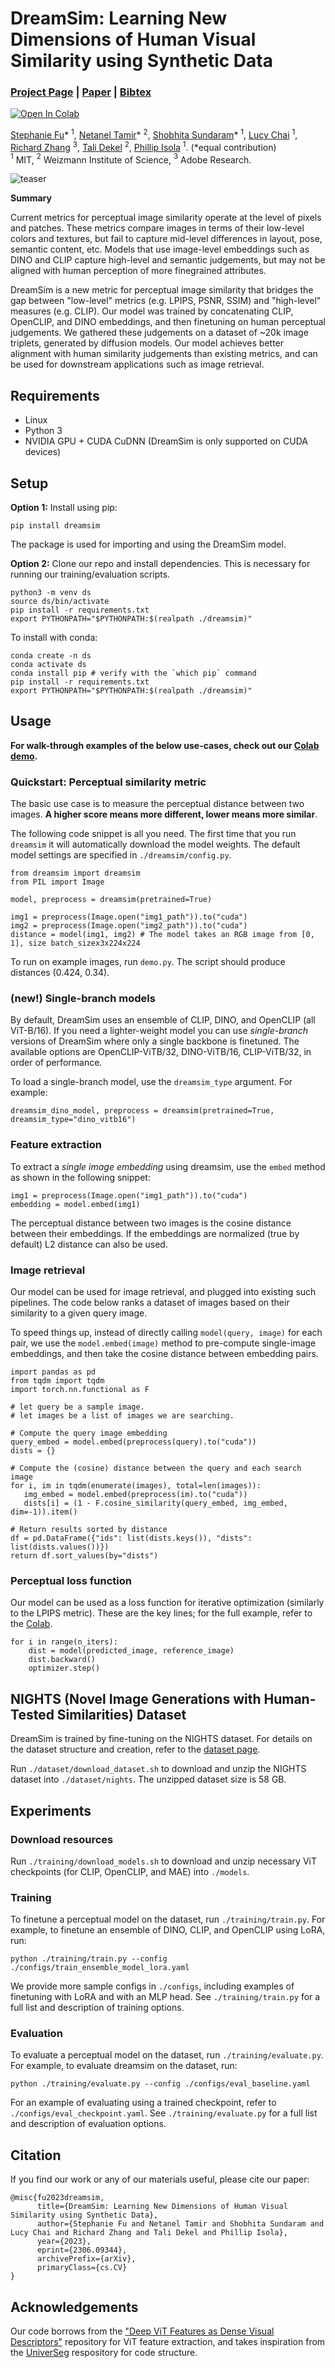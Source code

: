 <!-- # ![icon](images/figs/icon.png)  DreamSim Perceptual Metric -->
<!-- # DreamSim Perceptual Metric <img src="images/figs/icon.png" align="left" width="50px"/>  -->
# DreamSim: Learning New Dimensions of Human Visual Similarity using Synthetic Data
### [Project Page](https://dreamsim-nights.github.io/) | [Paper](https://arxiv.org/abs/2306.09344) | [Bibtex](#bibtex)
[![Open In Colab](https://colab.research.google.com/assets/colab-badge.svg)](https://colab.research.google.com/drive/1taEOMzFE9g81D9AwH27Uhy2U82tQGAVI?usp=sharing)

[Stephanie Fu](https://stephanie-fu.github.io)\* $^{1}$, [Netanel Tamir](https://netanel-tamir.github.io)\* $^{2}$, [Shobhita Sundaram](https://ssundaram21.github.io)\* $^{1}$, [Lucy Chai](https://people.csail.mit.edu/lrchai/) $^1$, [Richard Zhang](http://richzhang.github.io) $^3$, [Tali Dekel](https://www.weizmann.ac.il/math/dekel/) $^2$, [Phillip Isola](https://web.mit.edu/phillipi/) $^1$. (*equal contribution)<br>
$^1$ MIT, $^2$ Weizmann Institute of Science, $^3$ Adobe Research.

![teaser](images/figs/teaser.png)

**Summary**

Current metrics for perceptual image similarity operate at the level of pixels and patches. These metrics compare images in terms of their low-level colors and textures, but fail to capture mid-level differences in layout, pose, semantic content, etc. Models that use image-level embeddings such as DINO and CLIP capture high-level and semantic judgements, but may not be aligned with human perception of more finegrained attributes.

DreamSim is a new metric for perceptual image similarity that bridges the gap between "low-level" metrics (e.g. LPIPS, PSNR, SSIM) and "high-level" measures (e.g. CLIP). Our model was trained by concatenating CLIP, OpenCLIP, and DINO embeddings, and then finetuning on human perceptual judgements. We gathered these judgements on a dataset of ~20k image triplets, generated by diffusion models. Our model achieves better alignment with human similarity judgements than existing metrics, and can be used for downstream applications such as image retrieval.

## Requirements
- Linux
- Python 3
- NVIDIA GPU + CUDA CuDNN (DreamSim is only supported on CUDA devices)

## Setup

**Option 1:** Install using pip: 

```pip install dreamsim```

The package is used for importing and using the DreamSim model.

**Option 2:** Clone our repo and install dependencies.
This is necessary for running our training/evaluation scripts.

```
python3 -m venv ds
source ds/bin/activate
pip install -r requirements.txt
export PYTHONPATH="$PYTHONPATH:$(realpath ./dreamsim)"
```
To install with conda:
```
conda create -n ds
conda activate ds
conda install pip # verify with the `which pip` command
pip install -r requirements.txt
export PYTHONPATH="$PYTHONPATH:$(realpath ./dreamsim)"
```

## Usage
**For walk-through examples of the below use-cases, check out our [Colab demo](https://colab.research.google.com/drive/1taEOMzFE9g81D9AwH27Uhy2U82tQGAVI?usp=sharing).**

### Quickstart: Perceptual similarity metric
The basic use case is to measure the perceptual distance between two images. **A higher score means more different, lower means more similar**. 

The following code snippet is all you need. The first time that you run `dreamsim` it will automatically download the model weights. The default model settings are specified in `./dreamsim/config.py`.
```
from dreamsim import dreamsim
from PIL import Image

model, preprocess = dreamsim(pretrained=True)

img1 = preprocess(Image.open("img1_path")).to("cuda")
img2 = preprocess(Image.open("img2_path")).to("cuda")
distance = model(img1, img2) # The model takes an RGB image from [0, 1], size batch_sizex3x224x224
```

To run on example images, run `demo.py`. The script should produce distances (0.424, 0.34). 

### (new!) Single-branch models
By default, DreamSim uses an ensemble of CLIP, DINO, and OpenCLIP (all ViT-B/16). If you need a lighter-weight model you can use *single-branch* versions of DreamSim where only a single backbone is finetuned. The available options are OpenCLIP-ViTB/32, DINO-ViTB/16, CLIP-ViTB/32, in order of performance. 

To load a single-branch model, use the `dreamsim_type` argument. For example:
```
dreamsim_dino_model, preprocess = dreamsim(pretrained=True, dreamsim_type="dino_vitb16")
```

### Feature extraction
To extract a *single image embedding* using dreamsim, use the `embed` method as shown in the following snippet:
```
img1 = preprocess(Image.open("img1_path")).to("cuda")
embedding = model.embed(img1)
```
The perceptual distance between two images is the cosine distance between their embeddings. If the embeddings are normalized (true by default) L2 distance can also be used.


### Image retrieval
Our model can be used for image retrieval, and plugged into existing such pipelines. The code below ranks a dataset of images based on their similarity to a given query image. 

To speed things up, instead of directly calling `model(query, image)` for each pair, we use the `model.embed(image)` method to pre-compute single-image embeddings, and then take the cosine distance between embedding pairs.
```
import pandas as pd
from tqdm import tqdm
import torch.nn.functional as F

# let query be a sample image.
# let images be a list of images we are searching.

# Compute the query image embedding
query_embed = model.embed(preprocess(query).to("cuda"))
dists = {}

# Compute the (cosine) distance between the query and each search image
for i, im in tqdm(enumerate(images), total=len(images)):
   img_embed = model.embed(preprocess(im).to("cuda"))
   dists[i] = (1 - F.cosine_similarity(query_embed, img_embed, dim=-1)).item()

# Return results sorted by distance
df = pd.DataFrame({"ids": list(dists.keys()), "dists": list(dists.values())})
return df.sort_values(by="dists")
```

### Perceptual loss function
Our model can be used as a loss function for iterative optimization (similarly to the LPIPS metric). These are the key lines; for the full example, refer to the [Colab](https://colab.research.google.com/drive/1taEOMzFE9g81D9AwH27Uhy2U82tQGAVI?usp=sharing).
```
for i in range(n_iters):
    dist = model(predicted_image, reference_image)
    dist.backward()
    optimizer.step()
```
<!--Experiments-->
## NIGHTS (Novel Image Generations with Human-Tested Similarities) Dataset
DreamSim is trained by fine-tuning on the NIGHTS dataset. For details on the dataset structure and creation, refer to the [dataset page](https://github.com/ssundaram21/dreamsim/tree/main/dataset).

Run `./dataset/download_dataset.sh` to download and unzip the NIGHTS dataset into `./dataset/nights`. The unzipped dataset size is 58 GB. 

## Experiments

### Download resources
Run `./training/download_models.sh` to download and unzip necessary ViT checkpoints (for CLIP, OpenCLIP, and MAE) into `./models`. 

### Training
To finetune a perceptual model on the dataset, run `./training/train.py`. For example, to finetune an ensemble of DINO, CLIP, and OpenCLIP using LoRA, run:

```
python ./training/train.py --config ./configs/train_ensemble_model_lora.yaml
```

We provide more sample configs in `./configs`, including examples of finetuning with LoRA and with an MLP head. See `./training/train.py` for a full list and description of training options.

### Evaluation
To evaluate a perceptual model on the dataset, run `./training/evaluate.py`. For example, to evaluate dreamsim on the dataset, run:

```
python ./training/evaluate.py --config ./configs/eval_baseline.yaml
```

For an example of evaluating using a trained checkpoint, refer to `./configs/eval_checkpoint.yaml`. See `./training/evaluate.py` for a full list and description of evaluation options.
<!--Experiments-->

<a name="bibtex"></a>
## Citation

If you find our work or any of our materials useful, please cite our paper:
```
@misc{fu2023dreamsim,
      title={DreamSim: Learning New Dimensions of Human Visual Similarity using Synthetic Data}, 
      author={Stephanie Fu and Netanel Tamir and Shobhita Sundaram and Lucy Chai and Richard Zhang and Tali Dekel and Phillip Isola},
      year={2023},
      eprint={2306.09344},
      archivePrefix={arXiv},
      primaryClass={cs.CV}
}
```

## Acknowledgements
Our code borrows from the ["Deep ViT Features as Dense Visual Descriptors"](https://dino-vit-features.github.io/) repository for ViT feature extraction, and takes inspiration from the [UniverSeg](https://github.com/JJGO/UniverSeg) respository for code structure.

